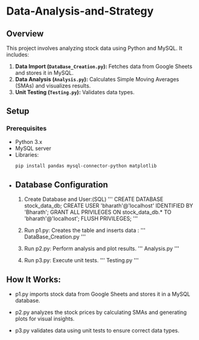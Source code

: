 # Data-Analysis-and-Strategy

## Overview
This project involves analyzing stock data using Python and MySQL. It includes:
1. **Data Import (`DataBase_Creation.py`):** Fetches data from Google Sheets and stores it in MySQL.
2. **Data Analysis (`Analysis.py`):** Calculates Simple Moving Averages (SMAs) and visualizes results.
3. **Unit Testing (`Testing.py`):** Validates data types.

## Setup

### Prerequisites
- Python 3.x
- MySQL server
- Libraries:
  ```bash
  pip install pandas mysql-connector-python matplotlib


- Database Configuration
  ------------------------------------
    1) Create Database and User:(SQL)
     '''
      CREATE DATABASE stock_data_db;
      CREATE USER 'bharath'@'localhost' IDENTIFIED BY 'Bharath';
      GRANT ALL PRIVILEGES ON stock_data_db.* TO 'bharath'@'localhost';
      FLUSH PRIVILEGES;
    '''

    2) Run p1.py: Creates the table and inserts data :
     '''
      DataBase_Creation.py
     '''
  
    3) Run p2.py: Perform analysis and plot results.
     '''
       Analysis.py
     '''
    4) Run p3.py: Execute unit tests.
     '''
       Testing.py
     '''
 

How It Works:
--------------------

- p1.py imports stock data from Google Sheets and stores it in a MySQL database.

- p2.py analyzes the stock prices by calculating SMAs and generating plots for visual insights.

- p3.py validates data using unit tests to ensure correct data types.




